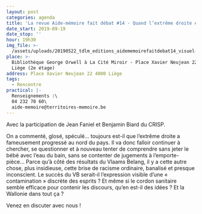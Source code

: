 ```yaml
---
layout: post
categories: agenda
title: 'La revue Aide-mémoire fait débat #14 - Quand l’extrême droite est de retour'
date_start: 2019-09-19
date_stop: ''
hour: 19h30
img_file: >-
  /assets/uploads/20190522_tdlm_editions_aidememoirefaitdebat14_visuel-agenda.jpg
place: >-
  Bibliothèque George Orwell à La Cité Miroir - Place Xavier Neujean 22, 4000
  Liège (2e étage)
address: Place Xavier Neujean 22 4000 Liège
tags:
  - Rencontre
practical: |-
  Renseignements :\
  04 232 70 60\
  aide-memoire@territoires-memoire.be
---
```

Avec la participation de Jean Faniel et Benjamin Biard du CRISP.

On a commenté, glosé, spéculé… toujours est-il que l’extrême droite a fameusement progressé au nord du pays. Il va donc falloir continuer à chercher, se questionner et à nouveau tenter de comprendre sans jeter le bébé avec l’eau du bain, sans se contenter de jugements à l’emporte-pièce… Parce qu’à côté des résultats du Vlaams Belang, il y a cette autre chose, plus insidieuse, cette brise de racisme ordinaire, banalisé et presque inconscient. Le succès du VB serait-il l’expression visible d’une « contamination » discrète des esprits ? Et même si le cordon sanitaire semble efficace pour contenir les discours, qu’en est-il des idées ? Et la Wallonie dans tout ça ?

Venez en discuter avec nous !
